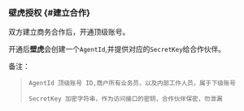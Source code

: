 ### 壁虎授权 {#建立合作}

双方建立商务合作后，开通顶级账号。

开通后**壁虎**会创建一个`AgentId`,并提供对应的`SecretKey`给合作伙伴。

备注：

> `AgentId 顶级账号 ID,商户所有业务员，以及内部工作人员，属于下级账号`
>
> `SecretKey 加密字符串，作为访问接口的密钥，合作伙伴保密，勿泄漏`



